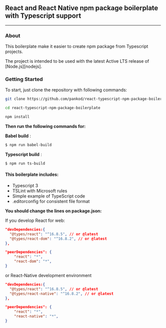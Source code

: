 ## React and React Native npm package boilerplate with Typescript support
----

### About
This boilerplate make it easier to create npm package from Typescript projects.

The project is intended to be used with the latest Active LTS release of [Node.js][nodejs]. 


### Getting Started

To start, just clone the repository with following commands:

```sh
git clone https://github.com/pankod/react-typescript-npm-package-boilerplate

cd react-typescript-npm-package-boilerplate

npm install
```

 **Then run the following commands for:**

 **Babel build** : 
```sh 
$ npm run babel-build
```

 **Typescript build** : 
```sh 
$ npm run ts-build
```

#### This boilerplate includes:

- Typescript 3
- TSLint with Microsoft rules
- Simple example of TypeScript code
- .editorconfig for consistent file format

**You should change the lines on package.json:**

If you develop React for web:

```json
"devDependencies:{
  "@types/react": "^16.8.5", // or @latest
  "@types/react-dom": "^16.8.2", // or @latest
},

"peerDependencies": {
    "react": "*",
    "react-dom": "*",
}
```
or React-Native development environment 
```json
"devDependencies:{
  "@types/react": "^16.8.5", // or @latest
  "@types/react-native": "^16.8.2", // or @latest
},

"peerDependencies": {
    "react": "*",
    "react-native": "*",
}
```
